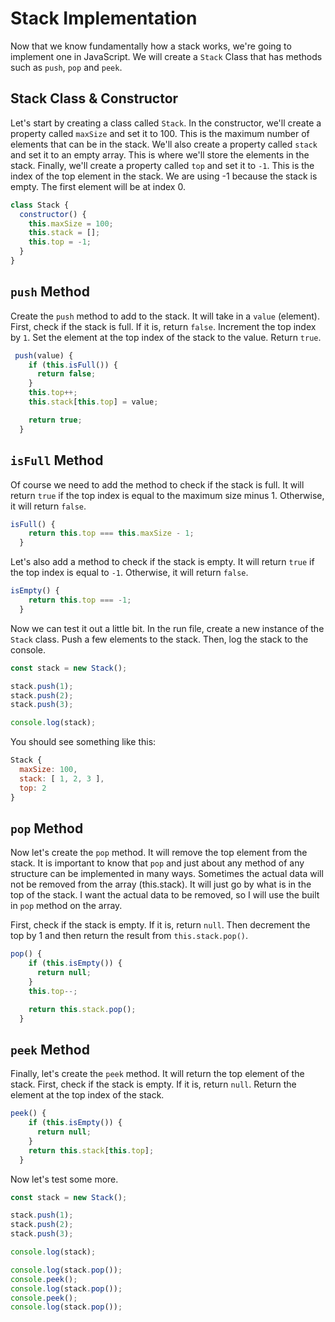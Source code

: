 # Stack Implementation

Now that we know fundamentally how a stack works, we're going to implement one in JavaScript. We will create a `Stack` Class that has methods such as `push`, `pop` and `peek`.

## Stack Class & Constructor

Let's start by creating a class called `Stack`. In the constructor, we'll create a property called `maxSize` and set it to 100. This is the maximum number of elements that can be in the stack. We'll also create a property called `stack` and set it to an empty array. This is where we'll store the elements in the stack. Finally, we'll create a property called `top` and set it to `-1`. This is the index of the top element in the stack. We are using -1 because the stack is empty. The first element will be at index 0.

```js
class Stack {
  constructor() {
    this.maxSize = 100;
    this.stack = [];
    this.top = -1;
  }
}
```

## `push` Method

Create the `push` method to add to the stack. It will take in a `value` (element). First, check if the stack is full. If it is, return `false`. Increment the top index by `1`. Set the element at the top index of the stack to the value. Return `true`.

```js
 push(value) {
    if (this.isFull()) {
      return false;
    }
    this.top++;
    this.stack[this.top] = value;

    return true;
  }
```

## `isFull` Method

Of course we need to add the method to check if the stack is full. It will return `true` if the top index is equal to the maximum size minus 1. Otherwise, it will return `false`.

```js
isFull() {
    return this.top === this.maxSize - 1;
  }
```

Let's also add a method to check if the stack is empty. It will return `true` if the top index is equal to `-1`. Otherwise, it will return `false`.

```js
isEmpty() {
    return this.top === -1;
  }
```

Now we can test it out a little bit. In the run file, create a new instance of the `Stack` class. Push a few elements to the stack. Then, log the stack to the console.

```js
const stack = new Stack();

stack.push(1);
stack.push(2);
stack.push(3);

console.log(stack);
```

You should see something like this:

```js
Stack {
  maxSize: 100,
  stack: [ 1, 2, 3 ],
  top: 2
}
```

## `pop` Method

Now let's create the `pop` method. It will remove the top element from the stack. It is important to know that `pop` and just about any method of any structure can be implemented in many ways. Sometimes the actual data will not be removed from the array (this.stack). It will just go by what is in the top of the stack. I want the actual data to be removed, so I will use the built in `pop` method on the array.

First, check if the stack is empty. If it is, return `null`. Then decrement the top by 1 and then return the result from `this.stack.pop()`.

```js
pop() {
    if (this.isEmpty()) {
      return null;
    }
    this.top--;

    return this.stack.pop();
  }
```

## `peek` Method

Finally, let's create the `peek` method. It will return the top element of the stack. First, check if the stack is empty. If it is, return `null`. Return the element at the top index of the stack.

```js
peek() {
    if (this.isEmpty()) {
      return null;
    }
    return this.stack[this.top];
  }
```

Now let's test some more.

```js
const stack = new Stack();

stack.push(1);
stack.push(2);
stack.push(3);

console.log(stack);

console.log(stack.pop());
console.peek();
console.log(stack.pop());
console.peek();
console.log(stack.pop());
```
